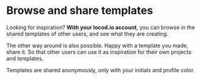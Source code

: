# Browse and share templates

Looking for inspiration? __With your locod.io account__, you can browse in the 
shared templates of other users, and see what they are creating. 

The other way around is also possible. Happy with a template you made,
share it. So that other users can use it as inspiration for their 
own projects and templates.

Templates are shared anonymously, only with your initials and profile color.
